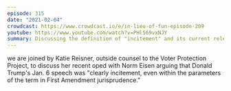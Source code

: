 ```yaml
---
episode: 315
date: "2021-02-04"
crowdcast: https://www.crowdcast.io/e/in-lieu-of-fun-episode-209
youtube: https://www.youtube.com/watch?v=PHl569vxNJY
summary: Discussing the definition of "incitement" and its current relevancy
---
```

we are joined by Katie Reisner, outside counsel to the Voter Protection
Project, to discuss her recent oped with Norm Eisen arguing that Donald Trump's
Jan. 6 speech was "clearly incitement, even within the parameters of the term
in First Amendment jurisprudence."
